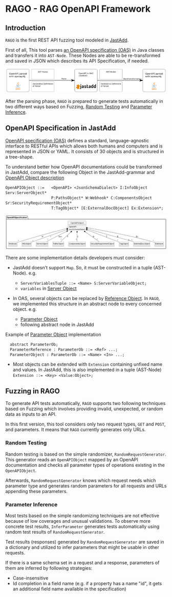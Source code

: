 # RAGO - RAG OpenAPI Framework

## Introduction

`RAGO` is the first REST API fuzzing tool modeled in [JastAdd](https://jastadd.cs.lth.se/).


First of all, This tool parses [an OpenAPI specification (OAS)](https://swagger.io/specification/) in Java classes and transfers it into `AST-Node`. These Nodes are able to be re-transformed and saved in JSON which describes its API Specification, if needed.

![](img/parser.png)


After the parsing phase, `RAGO` is prepared to generate tests automatically in two different ways based on Fuzzing, [Random Testing](#ragoRandTest) and [Parameter Inference](#ragoParamInf).

## OpenAPI Specification in JastAdd

[OpenAPI specification (OAS)](https://swagger.io/specification/) defines a standard, language-agnostic interface to RESTful APIs which allows both humans and computers and is represented in JSON or YAML. It consists of 30 objects and is structured in a tree-shape.


To understand better how OpenAPI documentations could be transformed in JastAdd, compare the following Object in the JastAdd-grammar and [OpenAPI Object description](https://github.com/OAI/OpenAPI-Specification/blob/main/versions/3.0.3.md#oasObject)
```
OpenAPIObject ::=   <OpenAPI> <JsonSchemaDialect> I:InfoObject Serv:ServerObject*
                    P:PathsObject* W:Webhook* C:ComponentsObject Sr:SecurityRequirementObject*
                    T:TagObject* [E:ExternalDocObject] Ex:Extension*;
```
![](img/openapi.png)


There are some implementation details developers must consider:

- JastAdd doesn't support `Map`. So, it must be constructed in a tuple (AST-Node). e.g.
    - `ServerVariablesTuple ::= <Name> S:ServerVariableObject;` 
    - `variables` in [Server Object](https://github.com/OAI/OpenAPI-Specification/blob/main/versions/3.0.3.md#serverObject)

- In OAS, several objects can be replaced by [Reference Object](https://github.com/OAI/OpenAPI-Specification/blob/main/versions/3.0.3.md#referenceObject). In `RAGO`, we implemented this structure in an abstract node to every concerned object. e.g. 
    - [Parameter Object](https://github.com/OAI/OpenAPI-Specification/blob/main/versions/3.0.3.md#parameterObject)
    - following abstract node in JastAdd
  

Example of [Parameter Object](https://github.com/OAI/OpenAPI-Specification/blob/main/versions/3.0.3.md#parameterObject) implementation
``` 
  abstract ParameterOb;
  ParameterReference : ParameterOb ::= <Ref> ...;
  ParameterObject : ParameterOb ::= <Name> <In> ...;
```


- Most objects can be extended with `Extension` containing unfixed name and values. In JastAdd, this is also implemented in a tuple (AST-Node) `Extension ::= <Key> <Value:Object>;`

## Fuzzing in RAGO

To generate API tests automatically, `RAGO` supports two following techniques based on Fuzzing which involves providing invalid, unexpected, or random data as inputs to an API.

In this first version, this tool considers only two request types, `GET` and `POST`, and parameters. It means that `RAGO` currently generates only URLs.

### <a name="ragoRandTest"></a>Random Testing

Random testing is based on the simple randomizer, `RandomRequestGenerator`. This generator reads an `OpenAPIObject` mapped by an OpenAPI documentation and checks all parameter types of operations existing in the `OpenAPIObject`.


Afterwards, `RandomRequestGenerator` knows which request needs which parameter type and generates random parameters for all requests and URLs appending these parameters.


### <a name="ragoParamInf"></a>Parameter Inference

Most tests based on the simple randomizing techniques are not effective because of low coverages and unusual validations. To observe more concrete test results, `InferParameter` generates tests automatically using random test results of `RandomRequestGenerator`.


Test results (responses) generated by `RandomRequestGenerator` are saved in a dictionary and utilized to infer parameters that might be usable in other requests.


If there is a same schema set in a request and a response, parameters of them are inferred by following strategies:

- Case-insensitive
- Id completion in a field name (e.g. if a property has a name "id", it gets an additional field name available in the specification)